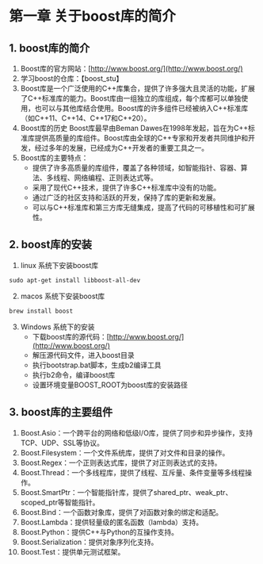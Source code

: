 ﻿# 第一章 关于boost库的简介

## 1. boost库的简介

1. Boost库的官方网站：[http://www.boost.org/](http://www.boost.org/)
2. 学习boost的仓库：【boost_stu】
3. Boost库是一个广泛使用的C++库集合，提供了许多强大且灵活的功能，扩展了C++标准库的能力。Boost库由一组独立的库组成，每个库都可以单独使用，也可以与其他库结合使用。Boost库的许多组件已经被纳入C++标准库（如C++11、C++14、C++17和C++20）。
4. Boost库的历史
Boost库最早由Beman Dawes在1998年发起，旨在为C++标准库提供高质量的库组件。Boost库由全球的C++专家和开发者共同维护和开发，经过多年的发展，已经成为C++开发者的重要工具之一。
5. Boost库的主要特点：
    + 提供了许多高质量的库组件，覆盖了各种领域，如智能指针、容器、算法、多线程、网络编程、正则表达式等。
    + 采用了现代C++技术，提供了许多C++标准库中没有的功能。
    + 通过广泛的社区支持和活跃的开发，保持了库的更新和发展。
    + 可以与C++标准库和第三方库无缝集成，提高了代码的可移植性和可扩展性。

## 2. boost库的安装

1. linux 系统下安装boost库
```shell
sudo apt-get install libboost-all-dev
```

2. macos 系统下安装boost库
```shell
brew install boost
```

3. Windows 系统下的安装
    + 下载boost库的源代码：[http://www.boost.org/](http://www.boost.org/)
    + 解压源代码文件，进入boost目录
    + 执行bootstrap.bat脚本，生成b2编译工具
    + 执行b2命令，编译boost库
    + 设置环境变量BOOST_ROOT为boost库的安装路径

## 3. boost库的主要组件

1. Boost.Asio：一个跨平台的网络和低级I/O库，提供了同步和异步操作，支持TCP、UDP、SSL等协议。
2. Boost.Filesystem：一个文件系统库，提供了对文件和目录的操作。
3. Boost.Regex：一个正则表达式库，提供了对正则表达式的支持。
4. Boost.Thread：一个多线程库，提供了线程、互斥量、条件变量等多线程操作。
5. Boost.SmartPtr：一个智能指针库，提供了shared_ptr、weak_ptr、scoped_ptr等智能指针。
6. Boost.Bind：一个函数对象库，提供了对函数对象的绑定和适配。
7. Boost.Lambda：提供轻量级的匿名函数（lambda）支持。
8. Boost.Python：提供C++与Python的互操作支持。
9. Boost.Serialization：提供对象序列化支持。
10. Boost.Test：提供单元测试框架。